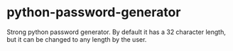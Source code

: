 # python-password-generator
Strong python password generator. By default it has a 32 character length, but it can be changed to any length by the user.
